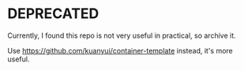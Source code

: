 # DEPRECATED

Currently, I found this repo is not very useful in practical, so archive it.

Use https://github.com/kuanyui/container-template instead, it's more useful.
